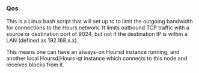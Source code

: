 ### Qos ###

This is a Linux bash script that will set up tc to limit the outgoing bandwidth for connections to the Hours network. It limits outbound TCP traffic with a source or destination port of 9024, but not if the destination IP is within a LAN (defined as 192.168.x.x).

This means one can have an always-on Hoursd instance running, and another local Hoursd/Hours-qt instance which connects to this node and receives blocks from it.
